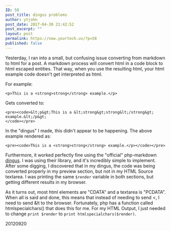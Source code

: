 ```yaml
---
ID: 58
post_title: dingus problems
author: ytjohn
post_date: 2017-04-30 21:42:52
post_excerpt: ""
layout: post
permalink: https://new.yourtech.us/?p=58
published: false
---
```

Yesterday, I ran into a small, but confusing issue converting from markdown to html for a post. A markdown process will convert html in a code block to html escaped entities. That way, when you use the resulting html, your html example code doesn't get interpreted as html.

For example:

    <p>This is a <strong>strong</strong> example.</p>
    
Gets converted to:

	<pre><code>&lt;p&gt;This is a &lt;strong&gt;strong&lt;/strong&gt; example.&lt;/p&gt;
	</code></pre>

In the "dingus" I made, this didn't appear to be happening. The above example rendered as:

    <pre><code>This is a <strong>strong</strong> example.</p></code></pre>
   
Furthermore, it worked perfectly fine using the "official" php-markdown [dingus](http://michelf.ca/projects/php-markdown/dingus/). I was using their library, and it's incredibly simple to implement. After some digging, I discovered that in my dingus, the code was being converted properly in my preview section, but not in my HTML Source textarea. I was printing the same `$render` variable in both sections, but getting different results in my browser. 

As it turns out, most html elements are "CDATA" and a textarea is "PCDATA". When all is said and done, this means that instead of needing to send &lt;, I need to send &amp;lt to the browser. Fortunately, php has a function called htmlspecialchars() that does this for me. For my HTML Output, I just needed to change `print $render` to `print htmlspecialchars($render)`.


20120920